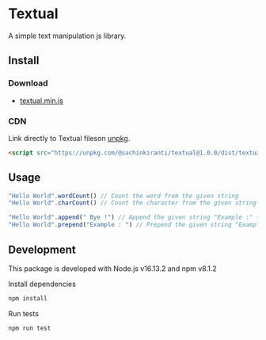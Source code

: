 # Textual

A simple text manipulation js library.

## Install

### Download

- [textual.min.js](https://unpkg.com/@sachinkiranti/textual@1.0.0/dist/textual.min.js)

### CDN

Link directly to Textual fileson [unpkg](https://unpkg.com).


``` html
<script src="https://unpkg.com/@sachinkiranti/textual@1.0.0/dist/textual.min.js"></script>
```

## Usage

```js
"Hello World".wordCount() // Count the word from the given string
"Hello World".charCount() // Count the character from the given string

"Hello World".append(" Bye !") // Append the given string "Example :" to the string i.e. 'Hello World Bye !'
"Hello World".prepend("Example : ") // Prepend the given string "Example :" to the string i.e. 'Example : Hello World'
```

## Development

This package is developed with Node.js v16.13.2 and npm v8.1.2

Install dependencies

``` sh
npm install
```

Run tests

``` sh
npm run test
```